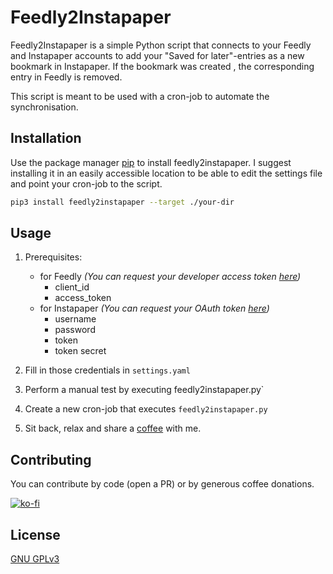 # Feedly2Instapaper
Feedly2Instapaper is a simple Python script that connects to your Feedly and Instapaper accounts to add your "Saved for later"-entries as a new bookmark in Instapaper. If the bookmark was created , the corresponding entry in Feedly is removed.

This script is meant to be used with a cron-job to automate the synchronisation.

## Installation

Use the package manager [pip](https://pip.pypa.io/en/stable/) to install feedly2instapaper.
I suggest installing it in an easily accessible location to be able to edit the settings file and point your cron-job to the script.
```bash
pip3 install feedly2instapaper --target ./your-dir
```

## Usage
1. Prerequisites:
   * for Feedly _(You can request your developer access token [here](https://feedly.com/v3/auth/dev))_
      * client_id
      * access_token 
   * for Instapaper  _(You can request your OAuth token [here](https://www.instapaper.com/main/request_oauth_consumer_token))_ 
      * username
      * password
      * token
      * token secret

2. Fill in those credentials in `settings.yaml`
3. Perform a manual test by executing feedly2instapaper.py`
4. Create a new cron-job that executes `feedly2instapaper.py`
5. Sit back, relax and share a [coffee](https://ko-fi.com/barabazs) with me.


## Contributing
You can contribute by code (open a PR) or by generous coffee donations.

[![ko-fi](https://www.ko-fi.com/img/githubbutton_sm.svg)](https://ko-fi.com/T6T51XKUJ)
## License
[GNU GPLv3](https://choosealicense.com/licenses/gpl-3.0/)
